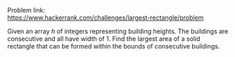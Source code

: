 Problem link: </br>
https://www.hackerrank.com/challenges/largest-rectangle/problem

Given an array *h* of integers representing building heights. The buildings are consecutive and all have width of 1.
Find the largest area of a solid rectangle that can be formed within the bounds of consecutive buildings.